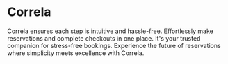 # Correla
Correla ensures each step is intuitive and hassle-free. Effortlessly make reservations and complete checkouts in one place. It's your trusted companion for stress-free bookings. Experience the future of reservations where simplicity meets excellence with Correla.
